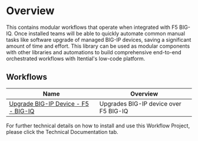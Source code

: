 # Overview 

This contains modular workflows that operate when integrated with F5 BIG-IQ. Once installed teams will be able to quickly automate common manual tasks like software upgrade of managed BIG-IP devices, saving a significant amount of time and effort. This library can be used as modular components with other libraries and automations to build comprehensive end-to-end orchestrated workflows with Itential's low-code platform.


## Workflows


<table>
  <thead>
    <tr>
      <th>Name</th>
      <th>Overview</th>
    </tr>
  </thead>
  <tbody>
    <tr>
      <td><a href='https://gitlab.com/itentialopensource/pre-built-automations/f5-big-iq-rest/-/blob/master/documentation/Upgrade BIG-IP Device - F5 - BIG-IQ.md' target='_blank'>Upgrade BIG-IP Device - F5 - BIG-IQ</a></td>
      <td>Upgrades BIG-IP device over F5 BIG-IQ</td>
    </tr>
  </tbody>
</table>

For further technical details on how to install and use this Workflow Project, please click the Technical Documentation tab. 
